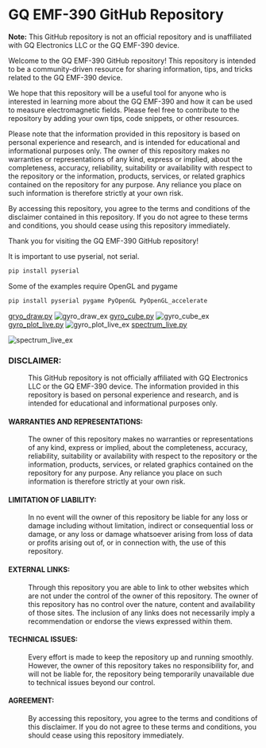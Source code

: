 # GQ EMF-390 GitHub Repository

**Note:** This GitHub repository is not an official repository and is unaffiliated with GQ Electronics LLC or the GQ EMF-390 device.

Welcome to the GQ EMF-390 GitHub repository! This repository is intended to be a community-driven resource for sharing information, tips, and tricks related to the GQ EMF-390 device. 

We hope that this repository will be a useful tool for anyone who is interested in learning more about the GQ EMF-390 and how it can be used to measure electromagnetic fields. Please feel free to contribute to the repository by adding your own tips, code snippets, or other resources.

Please note that the information provided in this repository is based on personal experience and research, and is intended for educational and informational purposes only. The owner of this repository makes no warranties or representations of any kind, express or implied, about the completeness, accuracy, reliability, suitability or availability with respect to the repository or the information, products, services, or related graphics contained on the repository for any purpose. Any reliance you place on such information is therefore strictly at your own risk.

By accessing this repository, you agree to the terms and conditions of the disclaimer contained in this repository. If you do not agree to these terms and conditions, you should cease using this repository immediately.

Thank you for visiting the GQ EMF-390 GitHub repository!


It is important to use pyserial, not serial. 

```bash
pip install pyserial
```

Some of the examples require OpenGL and pygame

```bash
pip install pyserial pygame PyOpenGL PyOpenGL_accelerate
```

[gryo_draw.py](https://github.com/docdann/gq-emf-390/blob/main/gyro/gryo_draw.py)
![gyro_draw_ex](https://user-images.githubusercontent.com/92988409/231658573-0ee7c558-a91e-4159-8816-84fb6be4563b.png)
[gyro_cube.py](https://github.com/docdann/gq-emf-390/blob/main/gyro/gyro_cube.py)
![gyro_cube_ex](https://user-images.githubusercontent.com/92988409/231658768-23654308-36da-4f1b-b14f-3a2642e4714a.png)
[gyro_plot_live.py](https://github.com/docdann/gq-emf-390/blob/main/gyro/gyro_plot_live.py)
![gyro_plot_live_ex](https://user-images.githubusercontent.com/92988409/231659352-54161f5e-4012-4abd-a1f8-334c3d1836b4.png)
[spectrum_live.py](https://github.com/docdann/gq-emf-390/blob/main/spectrum/spectrum_live.py)

![spectrum_live_ex](https://user-images.githubusercontent.com/92988409/231669651-4973698a-a0dc-44e9-8f9f-273730c74621.png)



<dl>
  <dt><h3>DISCLAIMER:</h3></dt>
  <dd><p>This GitHub repository is not officially affiliated with GQ Electronics LLC or the GQ EMF-390 device. The information provided in this repository is based on personal experience and research, and is intended for educational and informational purposes only.</p></dd>

  <dt><h4>WARRANTIES AND REPRESENTATIONS:</h4></dt>
  <dd><p>The owner of this repository makes no warranties or representations of any kind, express or implied, about the completeness, accuracy, reliability, suitability or availability with respect to the repository or the information, products, services, or related graphics contained on the repository for any purpose. Any reliance you place on such information is therefore strictly at your own risk.</p></dd>

  <dt><h4>LIMITATION OF LIABILITY:</h4></dt>
  <dd><p>In no event will the owner of this repository be liable for any loss or damage including without limitation, indirect or consequential loss or damage, or any loss or damage whatsoever arising from loss of data or profits arising out of, or in connection with, the use of this repository.</p></dd>

  <dt><h4>EXTERNAL LINKS:</h4></dt>
  <dd><p>Through this repository you are able to link to other websites which are not under the control of the owner of this repository. The owner of this repository has no control over the nature, content and availability of those sites. The inclusion of any links does not necessarily imply a recommendation or endorse the views expressed within them.</p></dd>

  <dt><h4>TECHNICAL ISSUES:</h4></dt>
  <dd><p>Every effort is made to keep the repository up and running smoothly. However, the owner of this repository takes no responsibility for, and will not be liable for, the repository being temporarily unavailable due to technical issues beyond our control.</p></dd>

  <dt><h4>AGREEMENT:</h4></dt>
  <dd><p>By accessing this repository, you agree to the terms and conditions of this disclaimer. If you do not agree to these terms and conditions, you should cease using this repository immediately.</p></dd>
</dl>
